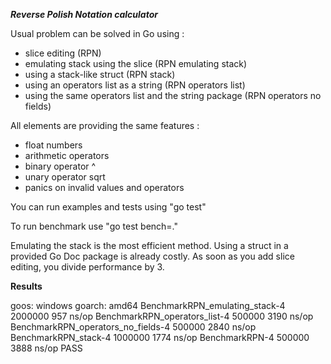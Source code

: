 ***Reverse Polish Notation calculator***

Usual problem can be solved in Go using :
- slice editing (RPN)
- emulating stack using the slice (RPN emulating stack)
- using a stack-like struct (RPN stack)
- using an operators list as a string (RPN operators list)
- using the same operators list and the string package (RPN operators no fields)

All elements are providing the same features :
- float numbers
- arithmetic operators
- binary operator ^
- unary operator sqrt
- panics on invalid values and operators

You can run examples and tests using "go test"

To run benchmark use "go test bench=."

Emulating the stack is the most efficient method.
Using a struct in a provided Go Doc package is already costly.
As soon as you add slice editing, you divide performance by 3.

**Results**

goos: windows
goarch: amd64
BenchmarkRPN_emulating_stack-4           2000000               957 ns/op
BenchmarkRPN_operators_list-4             500000              3190 ns/op
BenchmarkRPN_operators_no_fields-4        500000              2840 ns/op
BenchmarkRPN_stack-4                     1000000              1774 ns/op
BenchmarkRPN-4                            500000              3888 ns/op
PASS

